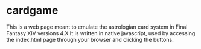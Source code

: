# cardgame
This is a web page meant to emulate the astrologian card system in Final Fantasy XIV versions 4.X
It is written in native javascript, used by accessing the index.html page through your browser and clicking the buttons.

